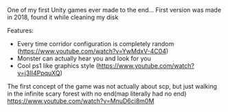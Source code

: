 One of my first Unity games ever made to the end...
First version was made in 2018, found it while cleaning my disk

Features:
* Every time corridor configuration is completely random (https://www.youtube.com/watch?v=YwMdxV-4C04)
* Monster can actually hear you and look for you
* Cool ps1 like graphics style (https://www.youtube.com/watch?v=j3II4PpquXQ)

The first concept of the game was not actually about scp, but just walking in the infinite scary forest with no end(map literally had no end)
https://www.youtube.com/watch?v=MnuD6ci8m0M
